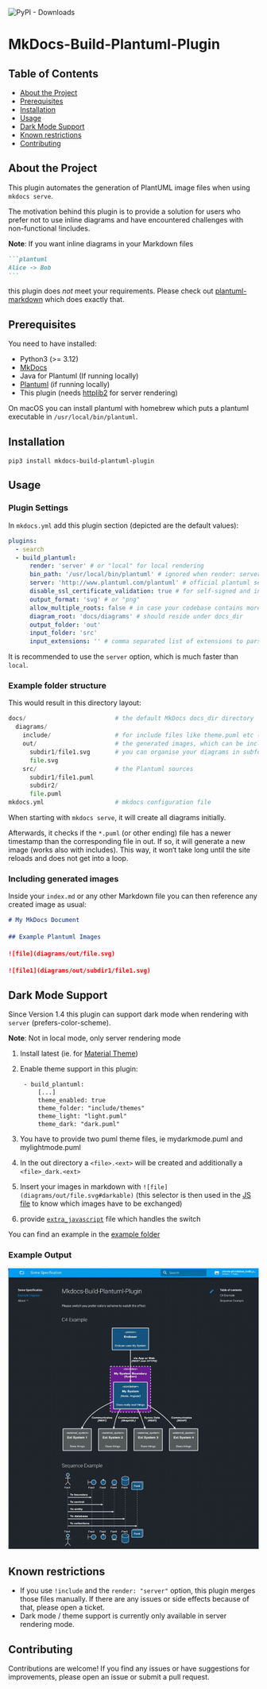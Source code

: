 ![PyPI - Downloads](https://img.shields.io/pypi/dm/mkdocs-build-plantuml-plugin)

# MkDocs-Build-Plantuml-Plugin

## Table of Contents

- [About the Project](#about-the-project)
- [Prerequisites](#prerequisites)
- [Installation](#installation)
- [Usage](#usage)
- [Dark Mode Support](#dark-mode-support)
- [Known restrictions](#known-restrictions)
- [Contributing](#contributing)

## About the Project

This plugin automates the generation of PlantUML image files when using `mkdocs serve`.

The motivation behind this plugin is to provide a solution for users who prefer not to use inline diagrams and have encountered challenges with non-functional !includes.

**Note**: If you want inline diagrams in your Markdown files

````markdown
```plantuml
Alice -> Bob
```
````

this plugin does _not_ meet your requirements. Please check out [plantuml-markdown](https://github.com/mikitex70/plantuml-markdown) which does exactly that.

## Prerequisites

You need to have installed:

- Python3 (>= 3.12)
- [MkDocs](https://www.mkdocs.org)
- Java for Plantuml (If running locally)
- [Plantuml](https://plantuml.com) (if running locally)
- This plugin (needs [httplib2](https://pypi.org/project/httplib2/) for server rendering)

On macOS you can install plantuml with homebrew which puts a plantuml executable in `/usr/local/bin/plantuml`.

## Installation

```shell
pip3 install mkdocs-build-plantuml-plugin
```

## Usage

### Plugin Settings

In `mkdocs.yml` add this plugin section (depicted are the default values):

```yaml
plugins:
  - search
  - build_plantuml:
      render: 'server' # or "local" for local rendering
      bin_path: '/usr/local/bin/plantuml' # ignored when render: server
      server: 'http://www.plantuml.com/plantuml' # official plantuml server
      disable_ssl_certificate_validation: true # for self-signed and invalid certs
      output_format: 'svg' # or "png"
      allow_multiple_roots: false # in case your codebase contains more locations for diagrams (all ending in diagram_root)
      diagram_root: 'docs/diagrams' # should reside under docs_dir
      output_folder: 'out'
      input_folder: 'src'
      input_extensions: '' # comma separated list of extensions to parse, by default every file is parsed
```

It is recommended to use the `server` option, which is much faster than `local`.

### Example folder structure

This would result in this directory layout:

```python
docs/                         # the default MkDocs docs_dir directory
  diagrams/
    include/                  # for include files like theme.puml etc (optional, won't be generated)
    out/                      # the generated images, which can be included in your md files
      subdir1/file1.svg       # you can organise your diagrams in subfolders, see below
      file.svg
    src/                      # the Plantuml sources
      subdir1/file1.puml
      subdir2/
      file.puml
mkdocs.yml                    # mkdocs configuration file

```

When starting with `mkdocs serve`, it will create all diagrams initially.

Afterwards, it checks if the `*.puml` (or other ending) file has a newer timestamp than the corresponding file in out. If so, it will generate a new image (works also with includes). This way, it won‘t take long until the site reloads and does not get into a loop.

### Including generated images

Inside your `index.md` or any other Markdown file you can then reference any created image as usual:

```markdown
# My MkDocs Document

## Example Plantuml Images

![file](diagrams/out/file.svg)

![file1](diagrams/out/subdir1/file1.svg)
```

## Dark Mode Support

Since Version 1.4 this plugin can support dark mode when rendering with `server` (prefers-color-scheme).

**Note**: Not in local mode, only server rendering mode

1. Install latest (ie. for [Material Theme](https://squidfunk.github.io/mkdocs-material/)) 
1. Enable theme support in this plugin:

        - build_plantuml:
            [...]
            theme_enabled: true
            theme_folder: "include/themes"
            theme_light: "light.puml"
            theme_dark: "dark.puml"

1. You have to provide two puml theme files, ie mydarkmode.puml and mylightmode.puml
1. In the out directory a `<file>.<ext>` will be created and additionally a `<file>_dark.<ext>`
1. Insert your images in markdown with `![file](diagrams/out/file.svg#darkable)` (this selector is then used in the [JS file](example/docs/javascript/images_dark.js) to know which images have to be exchanged)
1. provide [`extra_javascript`](./example/docs/javascript/images_dark.js) file which handles the switch

You can find an example in the [example folder](./example/)

### Example Output

![DarkMode](./switch_dark_mode.gif)

## Known restrictions

- If you use `!include` and the `render: "server"` option, this plugin merges those files manually. If there are any issues or side effects because of that, please open a ticket.
- Dark mode / theme support is currently only available in server rendering mode.

## Contributing

Contributions are welcome! If you find any issues or have suggestions for improvements, please open an issue or submit a pull request.
